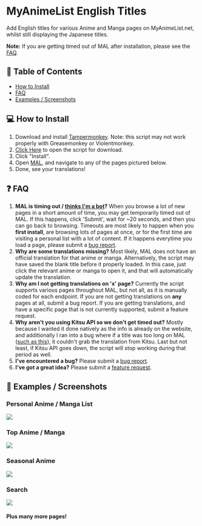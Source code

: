 # MyAnimeList English Titles
Add English titles for various Anime and Manga pages on MyAnimeList.net, whilst still displaying the Japanese titles.

<b>Note:</b> If you are getting timed out of MAL after installation, please see the [FAQ](#faq).

## 📝 Table of Contents
  * [How to Install](#install)
  * [FAQ](#faq)
  * [Examples / Screenshots](#screenshots)

## 💻 How to Install <a name = "install"></a>
1. Download and install [Tampermonkey](https://www.tampermonkey.net/). Note: this script may not work properly with Greasemonkey or Violentmonkey.
2. [Click Here](https://github.com/Animorphs/MAL-English-Titles/raw/master/MAL_English_Titles.user.js) to open the script for download.
3. Click "Install".
4. Open [MAL](https://myanimelist.net/), and navigate to any of the pages pictured below.
5. Done, see your translations!

## ❓ FAQ <a name = "faq"></a>
1. <b>MAL is timing out / [thinks I'm a bot](https://i.imgur.com/wShsC6I.png)?</b> When you browse a lot of new pages in a short amount of time, you may get temporarily timed out of MAL. If this happens, click 'Submit', wait for ~20 seconds, and then you can go back to browsing. Timeouts are most likely to happen when you <b>first install</b>, are browsing lots of pages at once, or for the first time are visiting a personal list with a lot of content. If it happens everytime you load a page, please submit a [bug report](https://github.com/Animorphs/MAL-English-Titles/issues/new/choose).
2. <b>Why are some translations missing?</b> Most likely, MAL does not have an official translation for that anime or manga. Alternatively, the script may have saved the blank title before it properly loaded. In this case, just click the relevant anime or manga to open it, and that will automatically update the translation.
3. <b>Why am I not getting translations on 'x' page?</b> Currently the script supports various pages throughout MAL, but not all, as it is manually coded for each endpoint. If you are not getting translations on <b>any</b> pages at all, submit a bug report. If you are getting translations, and have a specific page that is not currently supported, submit a feature request.
4. <b>Why aren't you using Kitsu API so we don't get timed out?</b> Mostly because I wanted it done natively as the info is already on the website, and additionally I ran into a bug where if a title was too long on MAL ([such as this](https://myanimelist.net/anime/40496/Maou_Gakuin_no_Futekigousha__Shijou_Saikyou_no_Maou_no_Shiso_Tensei_shite_Shison-tachi_no_Gakkou_e_)), it couldn't grab the translation from Kitsu. Last but not least, if Kitsu API goes down, the script will stop working during that period as well.
5. <b>I've encountered a bug?</b> Please submit a [bug report](https://github.com/Animorphs/MAL-English-Titles/issues/new/choose).
6. <b>I've got a great idea?</b> Please submit a [feature request](https://github.com/Animorphs/MAL-English-Titles/issues/new/choose).

## 📸 Examples / Screenshots <a name = "screenshots"></a>
### Personal Anime / Manga List
<img src='https://i.imgur.com/KbTKPZW.png'>

### Top Anime / Manga
<img src='https://i.imgur.com/QBBR33t.png'>

### Seasonal Anime
<img src='https://i.imgur.com/VOl4yEe.png'>

### Search
<img src='https://i.imgur.com/pXIEkdO.png'>

#### Plus many more pages!
